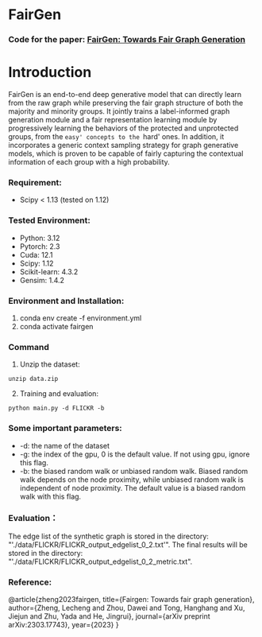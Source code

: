 # FairGen
### Code for the paper: [FairGen: Towards Fair Graph Generation](https://arxiv.org/html/2303.17743v3)

# Introduction
FairGen is an end-to-end deep generative model that can directly learn from the raw graph while preserving the fair graph structure of both the majority and minority groups. It jointly trains a label-informed graph generation module and a fair representation learning module by progressively learning the behaviors of the protected and unprotected groups, from the `easy' concepts to the `hard' ones. In addition, it incorporates a generic context sampling strategy for graph generative models, which is proven to be capable of fairly capturing the contextual information of each group with a high probability. 


### Requirement:
* Scipy < 1.13 (tested on 1.12)

### Tested Environment:
* Python: 3.12
* Pytorch: 2.3 
* Cuda: 12.1
* Scipy: 1.12
* Scikit-learn: 4.3.2
* Gensim: 1.4.2

### Environment and Installation:
1. conda env create -f environment.yml
2. conda activate fairgen

### Command
1. Unzip the dataset:
```
unzip data.zip
```

2. Training and evaluation:
```
python main.py -d FLICKR -b
```

### Some important parameters:
* -d: the name of the dataset
* -g: the index of the gpu, 0 is the default value. If not using gpu, ignore this flag.
* -b: the biased random walk or unbiased random walk. Biased random walk depends on the node proximity, while unbiased random walk is independent of node proximity. The default value is a biased random walk
 with this flag.

### Evaluation：
The edge list of the synthetic graph is stored in the directory: "'./data/FLICKR/FLICKR_output_edgelist_0_2.txt'".
The final results will be stored in the directory: "'./data/FLICKR/FLICKR_output_edgelist_0_2_metric.txt".


### Reference:
@article{zheng2023fairgen,
  title={Fairgen: Towards fair graph generation},
  author={Zheng, Lecheng and Zhou, Dawei and Tong, Hanghang and Xu, Jiejun and Zhu, Yada and He, Jingrui},
  journal={arXiv preprint arXiv:2303.17743},
  year={2023}
}
